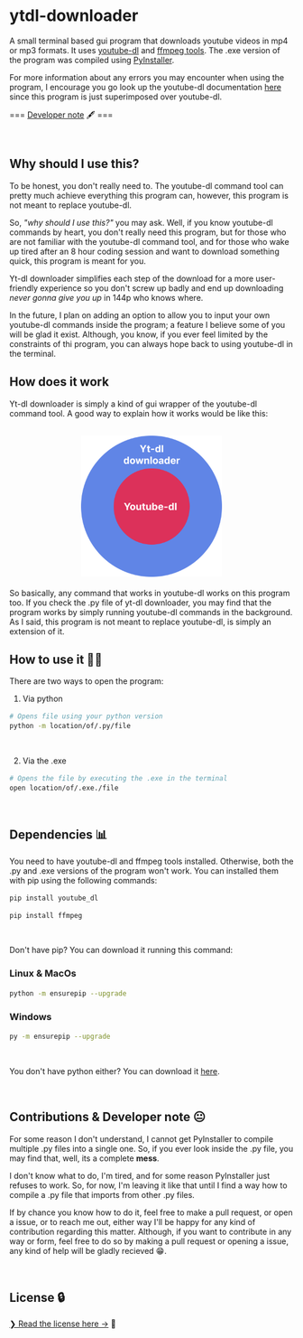 # ytdl-downloader
A small terminal based gui program that downloads youtube videos in mp4 or mp3 formats. It uses <a href="https://youtube-dl.org/" target="_blank">youtube-dl</a> and <a href="https://ffmpeg.org/" target="_blank">ffmpeg tools</a>. The .exe version of the program was compiled using <a href="https://pyinstaller.org/en/stable/" target="_blank">PyInstaller</a>.

For more information about any errors you may encounter when using the program, I encourage you go look up the youtube-dl documentation <a href="https://github.com/ytdl-org/youtube-dl/" target="_blank">here</a> since this program is just superimposed over youtube-dl.


=== [Developer note](#contributions--developer-note-😐) 🖋 ===

<br>

## Why should I use this?
To be honest, you don't really need to. The youtube-dl command tool can pretty much achieve everything this program can, however, this program is not meant to replace youtube-dl.

So, *"why should I use this?"* you may ask. Well, if you know youtube-dl commands by heart, you don't really need this program, but for those who are not familiar with the youtube-dl command tool, and for those who wake up tired after an 8 hour coding session and want to download something quick, this program is meant for you. 

Yt-dl downloader simplifies each step of the download for a more user-friendly experience so you don't screw up badly and end up downloading *never gonna give you up* in 144p who knows where.

In the future, I plan on adding an option to allow you to input your own youtube-dl commands inside the program; a feature I believe some of you will be glad it exist. Although, you know, if you ever feel limited by the constraints of thi program, you can always hope back to using youtube-dl in the terminal.

## How does it work
Yt-dl downloader is simply a kind of gui wrapper of the youtube-dl command tool. A good way to explain how it works would be like this:

<br>
<div align="center">
<img src="./public/img/yt-dl_downloader_explained.svg" width=250>
</div>

<br>
So basically, any command that works in youtube-dl works on this program too. If you check the .py file of yt-dl downloader, you may find that the program works by simply running youtube-dl commands in the background. As I said, this program is not meant to replace youtube-dl, is simply an extension of it.

<br>

## How to use it 🤷‍♂️
There are two ways to open the program:

1) Via python

```bash
# Opens file using your python version
python -m location/of/.py/file
```
<br>

2) Via the .exe

```bash
# Opens the file by executing the .exe in the terminal
open location/of/.exe./file
```

<br>



## Dependencies 📊
You need to have youtube-dl and ffmpeg tools installed. Otherwise, both the .py and .exe versions of the program won't work. You can installed them with pip using the following commands:

```bash
pip install youtube_dl
```
```bash
pip install ffmpeg
```
<br>

Don't have pip? You can download it running this command:
<br>
<h3>Linux & MacOs</h3>

```bash
python -m ensurepip --upgrade
```

<h3>Windows</h3>

```bash
py -m ensurepip --upgrade
```
<br>

You don't have python either? You can download it <a href="https://www.python.org/downloads/" target="_blank">here</a>.

<br>

## Contributions & Developer note 😐
For some reason I don't understand, I cannot get PyInstaller to compile multiple .py files into a single one. So, if you ever look inside the .py file, you may find that, well, its a complete **mess**. 

I don't know what to do, I'm tired, and for some reason PyInstaller just refuses to work. So, for now, I'm leaving it like that until I find a way how to compile a .py file that imports from other .py files.

If by chance you know how to do it, feel free to make a pull request, or open a issue, or to reach me out, either way I'll be happy for any kind of contribution regarding this matter. Although, if you want to contribute in any way or form, feel free to do so by making a pull request or opening a issue, any kind of help will be gladly recieved 😁.

<br>

## License 🔒

[❯ Read the license here →](LICENSE.md) 📄
